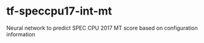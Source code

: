 # tf-speccpu17-int-mt
Neural network to predict SPEC CPU 2017 MT score based on configuration information
